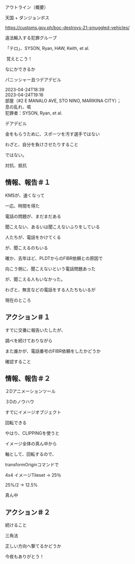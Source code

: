 アウトライン（概要）

天国 + ダンジョンボス

https://customs.gov.ph/boc-destroys-21-smuggled-vehicles/

違法輸入する犯罪グループ

「テロ」、SYSON, Ryan, HAW, Keith, et al.

 覚えとこう！

なにかできるか

パニッシャー且つデアデビル

2023-04-24T18:39<br/>
2023-04-24T19:16<br/>
部屋（#2 E MANALO AVE, STO NINO, MARIKINA CITY）；<br/>
息の乱れ、咳<br/>
犯罪者：SYSON, Ryan, et al.

デアデビル

金をもらうために、スポーツを汚す選手ではない

わざと、自分を負けさせたりすること

ではない。

対抗、抵抗

## 情報、報告＃１

KMSが、速くなって

一応、時間を得た

電話の問題が、まだまだある

聞こえない、あるいは聞こえないふりをしている

人たちが、電話をかけてくる

が、聞こえるのもいる

確か、去年ほど、PLDTからのFIBR依頼との原因で

向こう側に、聞こえないという電話問題あった

が、聞こえる人もいなかった。

わざと、無言などの電話をする人たちもいるが

現在のところ

## アクション＃１

すでに交番に報告いたしたが、

調べを続けておりながら

また誰かが、電話番号のFIBR依頼をしたかどうか

確認すること

## 情報、報告＃２

２Dアニメーションツール

３Dのノウハウ

すでにイメージオブジェクト

回転できる

やはり、CLIPPINGを使うと

イメージ全体の真ん中から

軸として、回転するので、

transformOriginコマンドで

4x4 イメージTileset -> 25％ 

25%/2 -> 12.5%

真ん中

## アクション＃２

続けること

三角法

正しい方向へ撃てるかどうか

今夜もありがとう！

